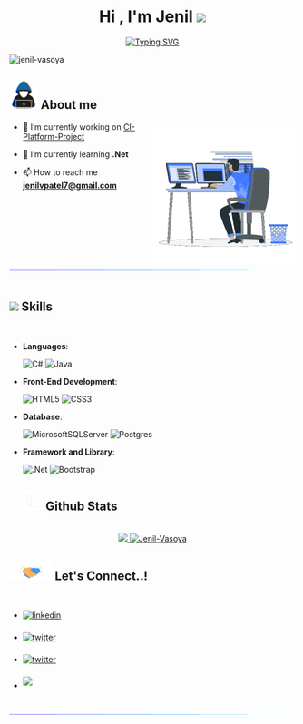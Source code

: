<h1 align="center"><b>Hi , I'm Jenil </b><img src="https://media.giphy.com/media/hvRJCLFzcasrR4ia7z/giphy.gif" width="35"></h1>

<p  align="center">
<a href="https://git.io/typing-svg"><img src="https://readme-typing-svg.herokuapp.com?font=Montserrat+Alternates&weight=800&pause=1000&color=539EA6D3&width=435&lines=A+passionate+web+developer+from+India" alt="Typing SVG" /></a></p>

<p align="left"> <img src="https://komarev.com/ghpvc/?username=jenil-vasoya&label=Profile%20views&color=0e75b6&style=flat" alt="jenil-vasoya" /> </p>

## <picture><img src = "https://github.com/Jenil-Vasoya/Jenil-Vasoya/blob/main/GIF/about_me.gif" width = 50px></picture> **About me**

<picture> <img align="right" src="https://github.com/Jenil-Vasoya/Jenil-Vasoya/blob/main/GIF/Right_Side.gif" width = 250px></picture>

- 🔭 I’m currently working on [CI-Platform-Project](https://github.com/Jenil-Vasoya/CI-Platform-Project)

- 🌱 I’m currently learning **.Net**

- 📫 How to reach me **jenilvpatel7@gmail.com**


<img src="https://github.com/Jenil-Vasoya/Jenil-Vasoya/blob/main/GIF/line.gif"><br><br>



## <img src="https://media2.giphy.com/media/QssGEmpkyEOhBCb7e1/giphy.gif?cid=ecf05e47a0n3gi1bfqntqmob8g9aid1oyj2wr3ds3mg700bl&rid=giphy.gif" width ="25"><b> Skills</b>
<br>

<p align="center">

- **Languages**:
    
    ![C#](https://img.shields.io/badge/C%23-239120?style=for-the-badge&logo=c-sharp&logoColor=white)
    ![Java](https://img.shields.io/badge/Java-ED8B00?style=for-the-badge&logo=java&logoColor=white)

   
    
- **Front-End Development**:

   ![HTML5](https://img.shields.io/badge/HTML%20-%23E34F26.svg?style=for-the-badge&logo=html&logoColor=white)
   ![CSS3](https://img.shields.io/badge/CSS%20-%231572B6.svg?style=for-the-badge&logo=css3&logoColor=white)


  

- **Database**:

    ![MicrosoftSQLServer](https://img.shields.io/badge/Microsoft%20SQL%20Server-CC2927?style=for-the-badge&logo=microsoft%20sql%20server&logoColor=white)
    ![Postgres](https://img.shields.io/badge/PostgreSQL-316192?style=for-the-badge&logo=postgresql&logoColor=white)
  


- **Framework and Library**:

    ![.Net](https://img.shields.io/badge/.NET-5C2D91?style=for-the-badge&logo=.net&logoColor=white)
    ![Bootstrap](https://img.shields.io/badge/bootstrap-%23563D7C.svg?style=for-the-badge&logo=bootstrap&logoColor=white)


  
  
  
  ## <img src="https://github.com/Jenil-Vasoya/Jenil-Vasoya/blob/main/GIF/giphy.webp" width="35"><b> Github Stats </b>
<br>

<div align="center">

<a href="https://github.com/Jenil-Vasoya/">
  <img src="https://github-readme-stats.vercel.app/api?username=jenil-vasoya&include_all_commits=true&count_private=true&show_icons=true&line_height=20&title_color=7A7ADB&icon_color=2234AE&text_color=D3D3D3&bg_color=0,000000,130F40" width="450"/>
  <img src="https://github-readme-stats.vercel.app/api/top-langs?username=Jenil-Vasoya&show_icons=true&locale=en&layout=compact&line_height=20&title_color=7A7ADB&icon_color=2234AE&text_color=D3D3D3&bg_color=0,000000,130F40" width="375"  alt="Jenil-Vasoya"/>

</a>
</div>

  

## <img src="https://github.com/Jenil-Vasoya/Jenil-Vasoya/blob/main/GIF/handshake.gif" width ="75"><b> Let's Connect..!</b>
<br>
<div align='left'>

<ul>

<li>
<a href="https://linkedin.com/in/jenil-vasoya-887843226" target="_blank">
<img src="https://img.shields.io/badge/linkedin-%230077B5.svg?style=for-the-badge&logo=linkedin&logoColor=white" alt=linkedin style="margin-bottom: 5px;"/>
 
</a>
</li>
  </br>

<li>
<a href="https://twitter.com/jenilvasoya" target="_blank">
<img src="https://img.shields.io/badge/Twitter-1DA1F2?style=for-the-badge&logo=twitter&logoColor=white" alt=twitter style="margin-bottom: 5px;"/>
</a>
</li>
  <br>

<li>
<a href="https://www.instagram.com/itz_khedut/" target="_blank">
<img src="https://img.shields.io/badge/Instagram-E4405F?style=for-the-badge&logo=instagram&logoColor=white" alt=twitter style="margin-bottom: 5px;"/>
</a>
</li>
<br>

<li>
<a href="mailto:jenilvpatel7@gmail.com" target="_blank">
<img src="https://img.shields.io/badge/Gmail-D14836?style=for-the-badge&logo=gmail&logoColor=white" t=mail style="margin-bottom: 5px;" />
</a>
</li>
	
</ul>
</div>

<br>
<img src="https://github.com/Jenil-Vasoya/Jenil-Vasoya/blob/main/GIF/line.gif">
<br>
<br>
<br>
  

</p>



